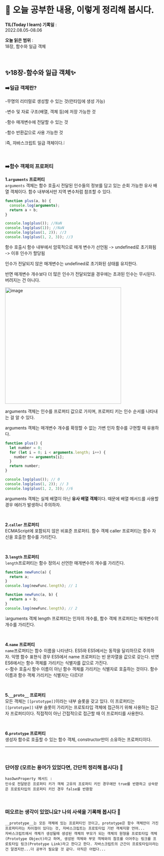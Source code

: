 # 📕 오늘 공부한 내용, 이렇게 정리해 봅시다.

**TIL(Today I learn) 기록일** : <br>
2022.08.05-08.06

**오늘 읽은 범위** : <br>
18장, 함수와 일급 객체

<br>

## ✨**18장-함수와 일급 객체**✨

### ➡️일급 객체란?

-무명의 리터럴로 생성할 수 있는 것(런타임에 생성 가능)

-변수 및 자료 구조(배열, 객체 등)에 저장 가능한 것

-함수 매개변수에 전달할 수 있는 것

-함수 반환값으로 사용 가능한 것

❕즉, 자바스크립트 일급 객체이다.❕

<br>

### ➡️함수 객체의 프로퍼티

**1.`arguments` 프로퍼티** <br>
`arguments` 객체는 함수 호출시 전달된 인수들의 정보를 담고 있는 순회 가능한 유사 배열 객체이다. 함수 내부에서만 지역 변수처럼 참조할 수 있다.

```js
function plus(a, b) {
  console.log(arguments);
  return a + b;
}

console.log(plus()); //NaN
console.log(plus(1)); //NaN
console.log(plus(1, 2)); //3
console.log(plus(1, 2, 3)); //3
```

함수 호출시 함수 내부에서 암묵적으로 매개 변수가 선언됨 -> undefined로 초기화됨 -> 이후 인수가 할당됨

인수가 전달되지 않은 매개변수는 undefined로 초기화된 상태를 유지한다.

반면 매개변수 개수보다 더 많은 인수가 전달되었을 경우에는 초과된 인수는 무시된다. 버려지는 건 아니다.

<img width="380" alt="image" src="https://user-images.githubusercontent.com/106219241/183248532-8bd1b0dd-dd81-45f0-820a-b2c263891bdf.png">

arguments 객체는 인수를 프로퍼티 값으로 가지며, 프로퍼티 키는 인수 순서를 나타내는 걸 알 수 있다.

arguments 객체는 매개변수 개수를 확정할 수 없는 가변 인자 함수를 구현할 때 유용하다.

```js
function plus() {
  let number = 0;
  for (let i = 0; i < arguments.length; i++) {
    number += arguments[i];
  }
  return number;
}

console.log(plus()); // 0
console.log(plus(1, 2)); // 3
console.log(plus(1, 2, 3)); //6
```

arguments 객체는 실제 배열이 아닌 **유사 배열 객체**이다. 때문에 배열 메서드를 사용할 경우 에러가 발생하니 주의하자.

<br>

**2.`caller` 프로퍼티** <br>
ECMAScript에 포함되지 않은 비표준 프로퍼티. 함수 객체 caller 프로퍼티는 함수 자신을 호출한 함수를 가리킨다.

<br>

**3.`length` 프로퍼티** <br>
`length`프로퍼티는 함수 정의시 선언한 매개변수의 개수를 가리킨다.

```js
function newFunc(a) {
  return a;
}
console.log(newFunc.length); // 1

function newFunc(a, b) {
  return a + b;
}
console.log(newFunc.length); // 2
```

❕arguments 객체 length 프로퍼티는 인자의 개수를, 함수 객체 프로퍼티는 매개변수의 개수를 가리킨다.

<br>

**4.`name` 프로퍼티** <br>
`name`프로퍼티는 함수 이름을 나타낸다. ES5와 ES5에서는 동작을 달리하므로 주의하자. 익명 함수 표현식 경우 ES5에서 name 프로퍼티는 빈 문자열을 값으로 갖는다. 반면 ES6에서는 함수 객체를 가리키는 식별자를 값으로 가진다.<br>
<-함수 호출시 함수 이름이 아닌 함수 객체를 가리키는 식별자로 호출하는 것이다. 함수 이름과 함수 객체 가리키는 식별자는 다르다!

<br>

**5.`__proto__` 프로퍼티** <br>
모든 객체는 `[[prototype]]`이라는 내부 슬롯을 갖고 있다. 이 프로퍼티는 `[[prototype]]` 내부 슬롯이 가리키는 프로토타입 객체에 접근하기 위해 사용하는 접근자 프로퍼티이다. 직접적이 아닌 간접적으로 접근할 때 이 프로퍼티를 사용한다.

<br>

**6.`prototype` 프로퍼티** <br>
생성자 함수로 호출할 수 있는 함수 객체, constructor만이 소유하는 프로퍼티이다.

---

<br>

### 단어장 (모르는 용어가 있었다면, 간단히 정리해 봅시다) 🔖

```
hasOwnProperty 메서드 :
인수로 전달받은 프로퍼티 키가 객체 고유의 프로퍼티 키인 경우에만 true를 반환하고 상속받은 프로토타입의 프로퍼티 키인 경우 false를 반환함
```

<br>

### 떠오르는 생각이 있었니요? 나의 사색을 기록해 봅시다 💭

```
__prototype__는 모든 객체에 있는 프로퍼티인 것이고, prototype은 함수 객체만이 가진 프로퍼티라는 차이점이 있다는 것, 자바스크립트는 프로토타입 기반 객체지향 언어...
자바스크립트에서 객체가 생성될때 생성된 객체의 부모가 되는 객체의 원형을 프로토타입 객체(Prototype Object)라고 하며, 생성된 객체와 부모 객체와의 참조를 이어주는 링크를 프로토타입 링크(Prototype Link)라고 한다고 한다. 자바스크립트의 근간이 프로토타입이라는 건 알겠지만...더 공부가 필요할 것 같다. 아직은 어렵다...

```
